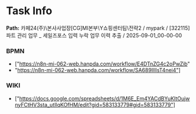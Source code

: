 # Task Info

**Path:** 카페24(주)\본사사업장\[CG]MI본부\Y쇼핑센터팀\전략2 / mypark / [322115] 파트 관리 업무 _ 세일즈포스 입력 누락 업무 이력 추출 / 2025-09-01_00-00-00

### BPMN
- ["https://n8n-mi-062-web.hanpda.com/workflow/E4DTnZG4c2oPwZib"
- "https://n8n-mi-062-web.hanpda.com/workflow/SA689IlIlsT4nei4"]

### WIKI
- ["https://docs.google.com/spreadsheets/d/1M6E_Em4YACdBYuKItOujwnyFCtHV3sta_utIlqKOfHM/edit?gid=583133779#gid=583133779"]

